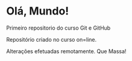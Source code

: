 # Olá, Mundo!
 Primeiro repositorio do curso Git e GitHub

 Repositório criado no curso on=line.

 Alterações efetuadas remotamente. Que Massa!
